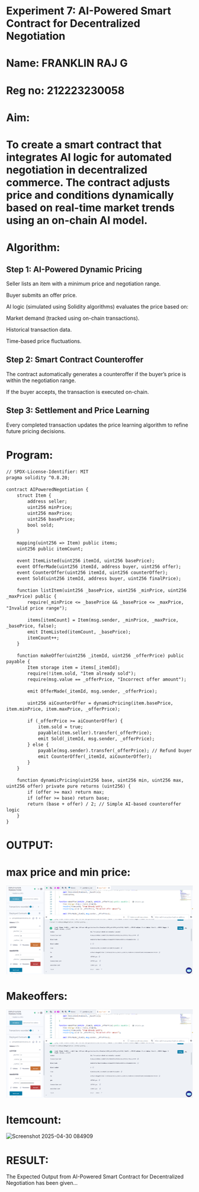 # Experiment 7: AI-Powered Smart Contract for Decentralized Negotiation
# Name: FRANKLIN RAJ G
# Reg no: 212223230058
# Aim:
# To create a smart contract that integrates AI logic for automated negotiation in decentralized commerce. The contract adjusts price and conditions dynamically based on real-time market trends using an on-chain AI model.

# Algorithm:
## Step 1: AI-Powered Dynamic Pricing
Seller lists an item with a minimum price and negotiation range.


Buyer submits an offer price.


AI logic (simulated using Solidity algorithms) evaluates the price based on:


Market demand (tracked using on-chain transactions).


Historical transaction data.


Time-based price fluctuations.


## Step 2: Smart Contract Counteroffer
The contract automatically generates a counteroffer if the buyer’s price is within the negotiation range.


If the buyer accepts, the transaction is executed on-chain.


## Step 3: Settlement and Price Learning
Every completed transaction updates the price learning algorithm to refine future pricing decisions.



# Program:
```
// SPDX-License-Identifier: MIT
pragma solidity ^0.8.20;

contract AIPoweredNegotiation {
    struct Item {
        address seller;
        uint256 minPrice;
        uint256 maxPrice;
        uint256 basePrice;
        bool sold;
    }

    mapping(uint256 => Item) public items;
    uint256 public itemCount;

    event ItemListed(uint256 itemId, uint256 basePrice);
    event OfferMade(uint256 itemId, address buyer, uint256 offer);
    event CounterOffer(uint256 itemId, uint256 counterOffer);
    event Sold(uint256 itemId, address buyer, uint256 finalPrice);

    function listItem(uint256 _basePrice, uint256 _minPrice, uint256 _maxPrice) public {
        require(_minPrice <= _basePrice && _basePrice <= _maxPrice, "Invalid price range");
        
        items[itemCount] = Item(msg.sender, _minPrice, _maxPrice, _basePrice, false);
        emit ItemListed(itemCount, _basePrice);
        itemCount++;
    }

    function makeOffer(uint256 _itemId, uint256 _offerPrice) public payable {
        Item storage item = items[_itemId];
        require(!item.sold, "Item already sold");
        require(msg.value == _offerPrice, "Incorrect offer amount");

        emit OfferMade(_itemId, msg.sender, _offerPrice);

        uint256 aiCounterOffer = dynamicPricing(item.basePrice, item.minPrice, item.maxPrice, _offerPrice);

        if (_offerPrice >= aiCounterOffer) {
            item.sold = true;
            payable(item.seller).transfer(_offerPrice);
            emit Sold(_itemId, msg.sender, _offerPrice);
        } else {
            payable(msg.sender).transfer(_offerPrice); // Refund buyer
            emit CounterOffer(_itemId, aiCounterOffer);
        }
    }

    function dynamicPricing(uint256 base, uint256 min, uint256 max, uint256 offer) private pure returns (uint256) {
        if (offer >= max) return max;
        if (offer >= base) return base;
        return (base + offer) / 2; // Simple AI-based counteroffer logic
    }
}
```

# OUTPUT:

# max price and min price:
![alt text](<Screenshot 2025-04-30 084836-1.png>)
# Makeoffers:
![alt text](<Screenshot 2025-04-30 084836.png>)
# Itemcount:
![Screenshot 2025-04-30 084909](https://github.com/user-attachments/assets/fe483924-d4de-40ea-964e-dcc3005253e9)




# RESULT:
The Expected Output from AI-Powered Smart Contract for Decentralized Negotiation has been given...


